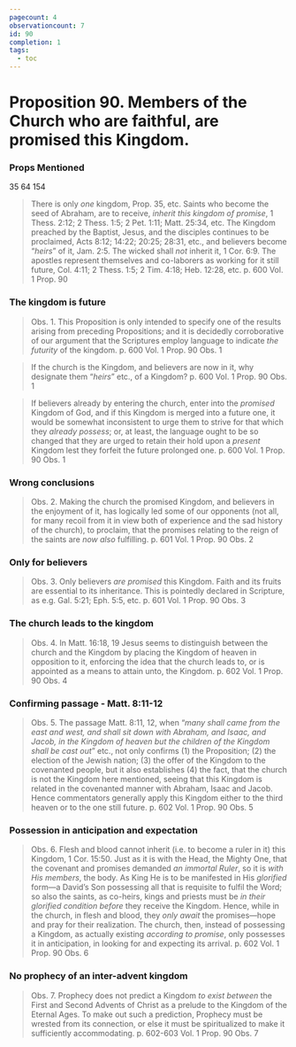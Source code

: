 ```yaml
---
pagecount: 4
observationcount: 7
id: 90
completion: 1
tags:
  - toc
---
```

# Proposition 90. Members of the Church who are faithful, are promised this Kingdom.

### Props Mentioned
35 64 154 

>There is only *one* kingdom, Prop. 35, etc. Saints who become the seed of Abraham, are to receive, *inherit this kingdom of promise*, 1 Thess. 2:12; 2 Thess. 1:5; 2 Pet. 1:11; Matt. 25:34, etc. The Kingdom preached by the Baptist, Jesus, and the disciples continues to be proclaimed, Acts 8:12; 14:22; 20:25; 28:31, etc., and believers become “*heirs*” of it, Jam. 2:5. The wicked shall *not* inherit it, 1 Cor. 6:9. The apostles represent themselves and co-laborers as working for it still future, Col. 4:11; 2 Thess. 1:5; 2 Tim. 4:18; Heb. 12:28, etc.
>p. 600 Vol. 1 Prop. 90
### The kingdom is future
>Obs. 1. This Proposition is only intended to specify one of the results arising from preceding Propositions; and it is decidedly corroborative of our argument that the Scriptures employ language to indicate *the futurity* of the kingdom.
>p. 600 Vol. 1 Prop. 90 Obs. 1

>If the church is the Kingdom, and believers are now in it, why designate them “*heirs*” etc., of a Kingdom?
>p. 600 Vol. 1 Prop. 90 Obs. 1

>If believers already by entering the church, enter into the *promised* Kingdom of God, and if this Kingdom is merged into a future one, it would be somewhat inconsistent to urge them to strive for that which they *already possess*; or, at least, the language ought to be so changed that they are urged to retain their hold upon a *present* Kingdom lest they forfeit the future prolonged one.
>p. 600 Vol. 1 Prop. 90 Obs. 1
### Wrong conclusions
>Obs. 2. Making the church the promised Kingdom, and believers in the enjoyment of it, has logically led some of our opponents (not all, for many recoil from it in view both of experience and the sad history of the church), to proclaim, that the promises relating to the reign of the saints are *now also* fulfilling.
>p. 601 Vol. 1 Prop. 90 Obs. 2
### Only for believers
>Obs. 3. Only believers *are promised* this Kingdom. Faith and its fruits are essential to its inheritance. This is pointedly declared in Scripture, as e.g. Gal. 5:21; Eph. 5:5, etc.
>p. 601 Vol. 1 Prop. 90 Obs. 3
### The church leads to the kingdom
>Obs. 4. In Matt. 16:18, 19 Jesus seems to distinguish between the church and the Kingdom by placing the Kingdom of heaven in opposition to it, enforcing the idea that the church leads to, or is appointed as a means to attain unto, the Kingdom.
>p. 602 Vol. 1 Prop. 90 Obs. 4
### Confirming passage - Matt. 8:11-12
>Obs. 5. The passage Matt. 8:11, 12, when “*many shall came from the east and west, and shall sit down with Abraham, and Isaac, and Jacob, in the Kingdom of heaven but the children of the Kingdom shall be cast out*” etc., not only confirms (1) the Proposition; (2) the election of the Jewish nation; (3) the offer of the Kingdom to the covenanted people, but it also establishes (4) the fact, that the church is not the Kingdom here mentioned, seeing that this Kingdom is related in the covenanted manner with Abraham, Isaac and Jacob. Hence commentators generally apply this Kingdom either to the third heaven or to the one still future.
>p. 602 Vol. 1 Prop. 90 Obs. 5
### Possession in anticipation and expectation
>Obs. 6. Flesh and blood cannot inherit (i.e. to become a ruler in it) this Kingdom, 1 Cor. 15:50. Just as it is with the Head, the Mighty One, that the covenant and promises demanded *an immortal Ruler*, so it is *with His members*, the body. As King He is to be manifested in His *glorified* form—a David’s Son possessing all that is requisite to fulfil the Word; so also the saints, as co-heirs, kings and priests must be *in their glorified condition before* they receive the Kingdom. Hence, while in the church, in flesh and blood, they *only await* the promises—hope and pray for their realization. The church, then, instead of possessing a Kingdom, as actually existing *according to promise*, only possesses it in anticipation, in looking for and expecting its arrival.
>p. 602 Vol. 1 Prop. 90 Obs. 6
### No prophecy of an inter-advent kingdom
>Obs. 7. Prophecy does not predict a Kingdom *to exist between* the First and Second Advents of Christ as a prelude to the Kingdom of the Eternal Ages. To make out such a prediction, Prophecy must be wrested from its connection, or else it must be spiritualized to make it sufficiently accommodating.
>p. 602-603 Vol. 1 Prop. 90 Obs. 7